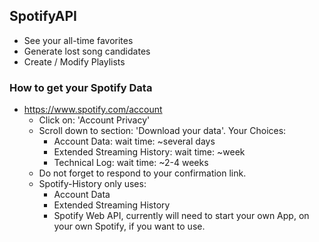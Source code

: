 ## SpotifyAPI
- See your all-time favorites
- Generate lost song candidates
- Create / Modify Playlists

### How to get your Spotify Data
- https://www.spotify.com/account
	- Click on: 'Account Privacy'
	- Scroll down to section: 'Download your data'. Your Choices:
		- Account Data:  				wait time: ~several days
		- Extended Streaming History:  	wait time: ~week
		- Technical Log:				wait time: ~2-4 weeks
	- Do not forget to respond to your confirmation link.
	- Spotify-History only uses:
		- Account Data
		- Extended Streaming History
		- Spotify Web API, currently will need to start your own App, on your own Spotify, if you want to use.